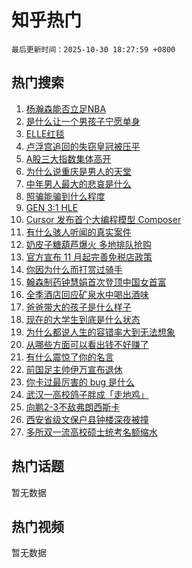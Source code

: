 # 知乎热门

`最后更新时间：2025-10-30 18:27:59 +0800`

## 热门搜索

1. [杨瀚森能否立足NBA](https://www.zhihu.com/search?q=%E6%9D%A8%E7%80%9A%E6%A3%AE%E8%83%BD%E5%90%A6%E7%AB%8B%E8%B6%B3NBA)
1. [是什么让一个男孩子宁愿单身](https://www.zhihu.com/search?q=%E6%98%AF%E4%BB%80%E4%B9%88%E8%AE%A9%E4%B8%80%E4%B8%AA%E7%94%B7%E5%AD%A9%E5%AD%90%E5%AE%81%E6%84%BF%E5%8D%95%E8%BA%AB)
1. [ELLE红毯](https://www.zhihu.com/search?q=ELLE%E7%BA%A2%E6%AF%AF)
1. [卢浮宫追回的失窃皇冠被压平](https://www.zhihu.com/search?q=%E5%8D%A2%E6%B5%AE%E5%AE%AB%E8%BF%BD%E5%9B%9E%E7%9A%84%E5%A4%B1%E7%AA%83%E7%9A%87%E5%86%A0%E8%A2%AB%E5%8E%8B%E5%B9%B3)
1. [A股三大指数集体高开](https://www.zhihu.com/search?q=A%E8%82%A1%E4%B8%89%E5%A4%A7%E6%8C%87%E6%95%B0%E9%9B%86%E4%BD%93%E9%AB%98%E5%BC%80)
1. [为什么说重庆是男人的天堂](https://www.zhihu.com/search?q=%E4%B8%BA%E4%BB%80%E4%B9%88%E8%AF%B4%E9%87%8D%E5%BA%86%E6%98%AF%E7%94%B7%E4%BA%BA%E7%9A%84%E5%A4%A9%E5%A0%82)
1. [中年男人最大的悲哀是什么](https://www.zhihu.com/search?q=%E4%B8%AD%E5%B9%B4%E7%94%B7%E4%BA%BA%E6%9C%80%E5%A4%A7%E7%9A%84%E6%82%B2%E5%93%80%E6%98%AF%E4%BB%80%E4%B9%88)
1. [照骗能骗到什么程度](https://www.zhihu.com/search?q=%E7%85%A7%E9%AA%97%E8%83%BD%E9%AA%97%E5%88%B0%E4%BB%80%E4%B9%88%E7%A8%8B%E5%BA%A6)
1. [GEN 3:1 HLE](https://www.zhihu.com/search?q=GEN%203%3A1%20HLE)
1. [Cursor 发布首个大编程模型 Composer](https://www.zhihu.com/search?q=Cursor%20%E5%8F%91%E5%B8%83%E9%A6%96%E4%B8%AA%E5%A4%A7%E7%BC%96%E7%A8%8B%E6%A8%A1%E5%9E%8B%20Composer)
1. [有什么骇人听闻的真实案件](https://www.zhihu.com/search?q=%E6%9C%89%E4%BB%80%E4%B9%88%E9%AA%87%E4%BA%BA%E5%90%AC%E9%97%BB%E7%9A%84%E7%9C%9F%E5%AE%9E%E6%A1%88%E4%BB%B6)
1. [奶皮子糖葫芦爆火 多地排队抢购](https://www.zhihu.com/search?q=%E5%A5%B6%E7%9A%AE%E5%AD%90%E7%B3%96%E8%91%AB%E8%8A%A6%E7%88%86%E7%81%AB%20%E5%A4%9A%E5%9C%B0%E6%8E%92%E9%98%9F%E6%8A%A2%E8%B4%AD)
1. [官方宣布 11 月起完善免税店政策](https://www.zhihu.com/search?q=%E5%AE%98%E6%96%B9%E5%AE%A3%E5%B8%83%2011%20%E6%9C%88%E8%B5%B7%E5%AE%8C%E5%96%84%E5%85%8D%E7%A8%8E%E5%BA%97%E6%94%BF%E7%AD%96)
1. [你因为什么而打赏过骑手](https://www.zhihu.com/search?q=%E4%BD%A0%E5%9B%A0%E4%B8%BA%E4%BB%80%E4%B9%88%E8%80%8C%E6%89%93%E8%B5%8F%E8%BF%87%E9%AA%91%E6%89%8B)
1. [翰森制药钟慧娟首次登顶中国女首富](https://www.zhihu.com/search?q=%E7%BF%B0%E6%A3%AE%E5%88%B6%E8%8D%AF%E9%92%9F%E6%85%A7%E5%A8%9F%E9%A6%96%E6%AC%A1%E7%99%BB%E9%A1%B6%E4%B8%AD%E5%9B%BD%E5%A5%B3%E9%A6%96%E5%AF%8C)
1. [全季酒店回应矿泉水中喝出酒味](https://www.zhihu.com/search?q=%E5%85%A8%E5%AD%A3%E9%85%92%E5%BA%97%E5%9B%9E%E5%BA%94%E7%9F%BF%E6%B3%89%E6%B0%B4%E4%B8%AD%E5%96%9D%E5%87%BA%E9%85%92%E5%91%B3)
1. [爸爸带大的孩子是什么样子](https://www.zhihu.com/search?q=%E7%88%B8%E7%88%B8%E5%B8%A6%E5%A4%A7%E7%9A%84%E5%AD%A9%E5%AD%90%E6%98%AF%E4%BB%80%E4%B9%88%E6%A0%B7%E5%AD%90)
1. [现在的大学生到底是什么状态](https://www.zhihu.com/search?q=%E7%8E%B0%E5%9C%A8%E7%9A%84%E5%A4%A7%E5%AD%A6%E7%94%9F%E5%88%B0%E5%BA%95%E6%98%AF%E4%BB%80%E4%B9%88%E7%8A%B6%E6%80%81)
1. [为什么都说人生的容错率大到无法想象](https://www.zhihu.com/search?q=%E4%B8%BA%E4%BB%80%E4%B9%88%E9%83%BD%E8%AF%B4%E4%BA%BA%E7%94%9F%E7%9A%84%E5%AE%B9%E9%94%99%E7%8E%87%E5%A4%A7%E5%88%B0%E6%97%A0%E6%B3%95%E6%83%B3%E8%B1%A1)
1. [从哪些方面可以看出钱不好赚了](https://www.zhihu.com/search?q=%E4%BB%8E%E5%93%AA%E4%BA%9B%E6%96%B9%E9%9D%A2%E5%8F%AF%E4%BB%A5%E7%9C%8B%E5%87%BA%E9%92%B1%E4%B8%8D%E5%A5%BD%E8%B5%9A%E4%BA%86)
1. [有什么震惊了你的名言](https://www.zhihu.com/search?q=%E6%9C%89%E4%BB%80%E4%B9%88%E9%9C%87%E6%83%8A%E4%BA%86%E4%BD%A0%E7%9A%84%E5%90%8D%E8%A8%80)
1. [前国足主帅伊万宣布退休](https://www.zhihu.com/search?q=%E5%89%8D%E5%9B%BD%E8%B6%B3%E4%B8%BB%E5%B8%85%E4%BC%8A%E4%B8%87%E5%AE%A3%E5%B8%83%E9%80%80%E4%BC%91)
1. [你卡过最厉害的 bug 是什么](https://www.zhihu.com/search?q=%E4%BD%A0%E5%8D%A1%E8%BF%87%E6%9C%80%E5%8E%89%E5%AE%B3%E7%9A%84%20bug%20%E6%98%AF%E4%BB%80%E4%B9%88)
1. [武汉一高校鸽子胖成「走地鸡」](https://www.zhihu.com/search?q=%E6%AD%A6%E6%B1%89%E4%B8%80%E9%AB%98%E6%A0%A1%E9%B8%BD%E5%AD%90%E8%83%96%E6%88%90%E3%80%8C%E8%B5%B0%E5%9C%B0%E9%B8%A1%E3%80%8D)
1. [向鹏2-3不敌弗朗西斯卡](https://www.zhihu.com/search?q=%E5%90%91%E9%B9%8F2-3%E4%B8%8D%E6%95%8C%E5%BC%97%E6%9C%97%E8%A5%BF%E6%96%AF%E5%8D%A1)
1. [西安省级文保户县钟楼深夜被撞](https://www.zhihu.com/search?q=%E8%A5%BF%E5%AE%89%E7%9C%81%E7%BA%A7%E6%96%87%E4%BF%9D%E6%88%B7%E5%8E%BF%E9%92%9F%E6%A5%BC%E6%B7%B1%E5%A4%9C%E8%A2%AB%E6%92%9E)
1. [多所双一流高校硕士统考名额缩水](https://www.zhihu.com/search?q=%E5%A4%9A%E6%89%80%E5%8F%8C%E4%B8%80%E6%B5%81%E9%AB%98%E6%A0%A1%E7%A1%95%E5%A3%AB%E7%BB%9F%E8%80%83%E5%90%8D%E9%A2%9D%E7%BC%A9%E6%B0%B4)

## 热门话题

暂无数据

## 热门视频

暂无数据